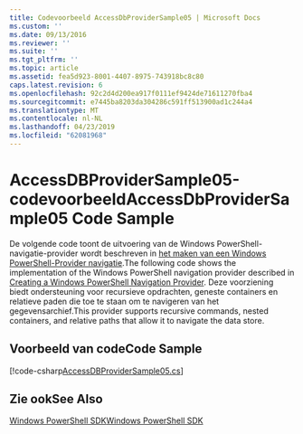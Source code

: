 ```yaml
---
title: Codevoorbeeld AccessDbProviderSample05 | Microsoft Docs
ms.custom: ''
ms.date: 09/13/2016
ms.reviewer: ''
ms.suite: ''
ms.tgt_pltfrm: ''
ms.topic: article
ms.assetid: fea5d923-8001-4407-8975-743918bc8c80
caps.latest.revision: 6
ms.openlocfilehash: 92c2d4d200ea917f0111ef9424de71611270fba4
ms.sourcegitcommit: e7445ba8203da304286c591ff513900ad1c244a4
ms.translationtype: MT
ms.contentlocale: nl-NL
ms.lasthandoff: 04/23/2019
ms.locfileid: "62081968"
---
```

# <a name="accessdbprovidersample05-code-sample"></a><span data-ttu-id="6eae4-102">AccessDBProviderSample05-codevoorbeeld</span><span class="sxs-lookup"><span data-stu-id="6eae4-102">AccessDbProviderSample05 Code Sample</span></span>

<span data-ttu-id="6eae4-103">De volgende code toont de uitvoering van de Windows PowerShell-navigatie-provider wordt beschreven in [het maken van een Windows PowerShell-Provider navigatie](./creating-a-windows-powershell-navigation-provider.md).</span><span class="sxs-lookup"><span data-stu-id="6eae4-103">The following code shows the implementation of the Windows PowerShell navigation provider described in [Creating a Windows PowerShell Navigation Provider](./creating-a-windows-powershell-navigation-provider.md).</span></span> <span data-ttu-id="6eae4-104">Deze voorziening biedt ondersteuning voor recursieve opdrachten, geneste containers en relatieve paden die toe te staan om te navigeren van het gegevensarchief.</span><span class="sxs-lookup"><span data-stu-id="6eae4-104">This provider supports recursive commands, nested containers, and relative paths that allow it to navigate the data store.</span></span>

## <a name="code-sample"></a><span data-ttu-id="6eae4-105">Voorbeeld van code</span><span class="sxs-lookup"><span data-stu-id="6eae4-105">Code Sample</span></span>

[!code-csharp[AccessDBProviderSample05.cs](../../powershell-sdk-samples/SDK-2.0/csharp/AccessDBProviderSample05/AccessDBProviderSample05.cs#L11-L1960 "AccessDBProviderSample05.cs")]

## <a name="see-also"></a><span data-ttu-id="6eae4-106">Zie ook</span><span class="sxs-lookup"><span data-stu-id="6eae4-106">See Also</span></span>

[<span data-ttu-id="6eae4-107">Windows PowerShell SDK</span><span class="sxs-lookup"><span data-stu-id="6eae4-107">Windows PowerShell SDK</span></span>](../windows-powershell-reference.md)